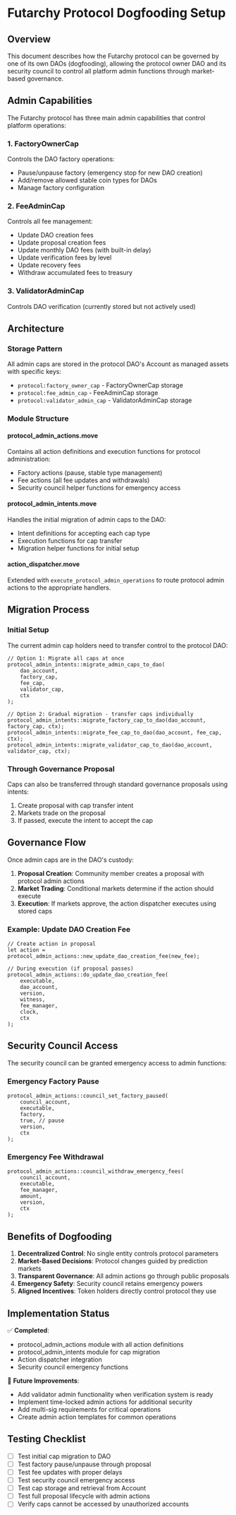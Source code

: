 # Futarchy Protocol Dogfooding Setup

## Overview
This document describes how the Futarchy protocol can be governed by one of its own DAOs (dogfooding), allowing the protocol owner DAO and its security council to control all platform admin functions through market-based governance.

## Admin Capabilities

The Futarchy protocol has three main admin capabilities that control platform operations:

### 1. FactoryOwnerCap
Controls the DAO factory operations:
- Pause/unpause factory (emergency stop for new DAO creation)
- Add/remove allowed stable coin types for DAOs
- Manage factory configuration

### 2. FeeAdminCap  
Controls all fee management:
- Update DAO creation fees
- Update proposal creation fees
- Update monthly DAO fees (with built-in delay)
- Update verification fees by level
- Update recovery fees
- Withdraw accumulated fees to treasury

### 3. ValidatorAdminCap
Controls DAO verification (currently stored but not actively used)

## Architecture

### Storage Pattern
All admin caps are stored in the protocol DAO's Account as managed assets with specific keys:
- `protocol:factory_owner_cap` - FactoryOwnerCap storage
- `protocol:fee_admin_cap` - FeeAdminCap storage  
- `protocol:validator_admin_cap` - ValidatorAdminCap storage

### Module Structure

#### protocol_admin_actions.move
Contains all action definitions and execution functions for protocol administration:
- Factory actions (pause, stable type management)
- Fee actions (all fee updates and withdrawals)
- Security council helper functions for emergency access

#### protocol_admin_intents.move
Handles the initial migration of admin caps to the DAO:
- Intent definitions for accepting each cap type
- Execution functions for cap transfer
- Migration helper functions for initial setup

#### action_dispatcher.move
Extended with `execute_protocol_admin_operations` to route protocol admin actions to the appropriate handlers.

## Migration Process

### Initial Setup
The current admin cap holders need to transfer control to the protocol DAO:

```move
// Option 1: Migrate all caps at once
protocol_admin_intents::migrate_admin_caps_to_dao(
    dao_account,
    factory_cap,
    fee_cap, 
    validator_cap,
    ctx
);

// Option 2: Gradual migration - transfer caps individually
protocol_admin_intents::migrate_factory_cap_to_dao(dao_account, factory_cap, ctx);
protocol_admin_intents::migrate_fee_cap_to_dao(dao_account, fee_cap, ctx);
protocol_admin_intents::migrate_validator_cap_to_dao(dao_account, validator_cap, ctx);
```

### Through Governance Proposal
Caps can also be transferred through standard governance proposals using intents:

1. Create proposal with cap transfer intent
2. Markets trade on the proposal
3. If passed, execute the intent to accept the cap

## Governance Flow

Once admin caps are in the DAO's custody:

1. **Proposal Creation**: Community member creates a proposal with protocol admin actions
2. **Market Trading**: Conditional markets determine if the action should execute
3. **Execution**: If markets approve, the action dispatcher executes using stored caps

### Example: Update DAO Creation Fee

```move
// Create action in proposal
let action = protocol_admin_actions::new_update_dao_creation_fee(new_fee);

// During execution (if proposal passes)
protocol_admin_actions::do_update_dao_creation_fee(
    executable,
    dao_account,
    version,
    witness,
    fee_manager,
    clock,
    ctx
);
```

## Security Council Access

The security council can be granted emergency access to admin functions:

### Emergency Factory Pause
```move
protocol_admin_actions::council_set_factory_paused(
    council_account,
    executable,
    factory,
    true, // pause
    version,
    ctx
);
```

### Emergency Fee Withdrawal  
```move
protocol_admin_actions::council_withdraw_emergency_fees(
    council_account,
    executable,
    fee_manager,
    amount,
    version,
    ctx
);
```

## Benefits of Dogfooding

1. **Decentralized Control**: No single entity controls protocol parameters
2. **Market-Based Decisions**: Protocol changes guided by prediction markets
3. **Transparent Governance**: All admin actions go through public proposals
4. **Emergency Safety**: Security council retains emergency powers
5. **Aligned Incentives**: Token holders directly control protocol they use

## Implementation Status

✅ **Completed**:
- protocol_admin_actions module with all action definitions
- protocol_admin_intents module for cap migration
- Action dispatcher integration
- Security council emergency functions

🔄 **Future Improvements**:
- Add validator admin functionality when verification system is ready
- Implement time-locked admin actions for additional security
- Add multi-sig requirements for critical operations
- Create admin action templates for common operations

## Testing Checklist

- [ ] Test initial cap migration to DAO
- [ ] Test factory pause/unpause through proposal
- [ ] Test fee updates with proper delays
- [ ] Test security council emergency access
- [ ] Test cap storage and retrieval from Account
- [ ] Test full proposal lifecycle with admin actions
- [ ] Verify caps cannot be accessed by unauthorized accounts
